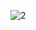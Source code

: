 ![2](https://github.com/cyber-robot1/Mastering-4-critical-SKILLS-using-CPP-17-course/assets/76911827/88e1cfdb-19ea-416b-9640-ffa8dc63eb8e)
